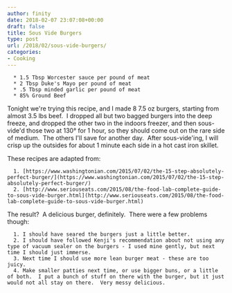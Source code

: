```yaml
---
author: finity
date: 2018-02-07 23:07:08+00:00
draft: false
title: Sous Vide Burgers
type: post
url: /2018/02/sous-vide-burgers/
categories:
- Cooking
---
```



 	  * 1.5 Tbsp Worcester sauce per pound of meat
 	  * 2 Tbsp Duke's Mayo per pound of meat
 	  * .5 Tbsp minded garlic per pound of meat
 	  * 85% Ground Beef

Tonight we're trying this recipe, and I made 8 7.5 oz burgers, starting from almost 3.5 lbs beef.  I dropped all but two bagged burgers into the deep freeze, and dropped the other two in the indoors freezer, and then sous-vide'd those two at 130° for 1 hour, so they should come out on the rare side of medium.  The others I'll save for another day.  After sous-vide'ing, I will crisp up the outsides for about 1 minute each side in a hot cast iron skillet.

These recipes are adapted from:

 	  1. [https://www.washingtonian.com/2015/07/02/the-15-step-absolutely-perfect-burger/](https://www.washingtonian.com/2015/07/02/the-15-step-absolutely-perfect-burger/)
 	  2. [http://www.seriouseats.com/2015/08/the-food-lab-complete-guide-to-sous-vide-burger.html](http://www.seriouseats.com/2015/08/the-food-lab-complete-guide-to-sous-vide-burger.html)

The result?  A delicious burger, definitely.  There were a few problems though:

 	  1. I should have seared the burgers just a little better.
 	  2. I should have followed Kenji's recommendation about not using any type of vacuum sealer on the burgers - I used mine gently, but next time I should just immerse.
 	  3. Next time I should use more lean burger meat - these are too juicy.
 	  4. Make smaller patties next time, or use bigger buns, or a little of both.  I put a bunch of stuff on there with the burger, but it just would not all stay on there.  Very messy delicious.

